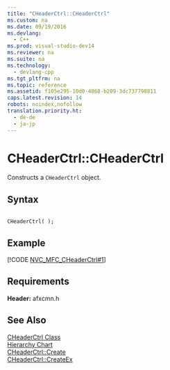 ```yaml
---
title: "CHeaderCtrl::CHeaderCtrl"
ms.custom: na
ms.date: 09/19/2016
ms.devlang: 
  - C++
ms.prod: visual-studio-dev14
ms.reviewer: na
ms.suite: na
ms.technology: 
  - devlang-cpp
ms.tgt_pltfrm: na
ms.topic: reference
ms.assetid: f105e295-10d0-4868-b209-3dc737798811
caps.latest.revision: 14
robots: noindex,nofollow
translation.priority.ht: 
  - de-de
  - ja-jp
---
```

# CHeaderCtrl::CHeaderCtrl
Constructs a `CHeaderCtrl` object.  
  
## Syntax  
  
```  
  
CHeaderCtrl( );  
```  
  
## Example  
 [!CODE [NVC_MFC_CHeaderCtrl#1](../CodeSnippet/VS_Snippets_Cpp/NVC_MFC_CHeaderCtrl#1)]  
  
## Requirements  
 **Header:** afxcmn.h  
  
## See Also  
 [CHeaderCtrl Class](../vs140/CHeaderCtrl-Class.md)   
 [Hierarchy Chart](../vs140/Hierarchy-Chart.md)   
 [CHeaderCtrl::Create](../vs140/CHeaderCtrl--Create.md)   
 [CHeaderCtrl::CreateEx](../vs140/CHeaderCtrl--CreateEx.md)